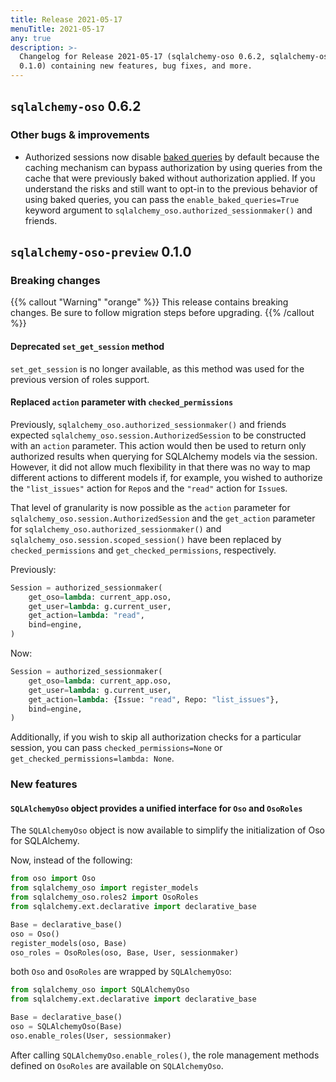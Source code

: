 ```yaml
---
title: Release 2021-05-17
menuTitle: 2021-05-17
any: true
description: >-
  Changelog for Release 2021-05-17 (sqlalchemy-oso 0.6.2, sqlalchemy-oso-preview
  0.1.0) containing new features, bug fixes, and more.
---
```


## `sqlalchemy-oso` 0.6.2

### Other bugs & improvements

- Authorized sessions now disable [baked queries][] by default because the
  caching mechanism can bypass authorization by using queries from the cache
  that were previously baked without authorization applied. If you understand
  the risks and still want to opt-in to the previous behavior of using baked
  queries, you can pass the `enable_baked_queries=True` keyword argument to
  `sqlalchemy_oso.authorized_sessionmaker()` and friends.

[baked queries]: https://docs.sqlalchemy.org/en/13/orm/extensions/baked.html

## `sqlalchemy-oso-preview` 0.1.0

### Breaking changes

{{% callout "Warning" "orange" %}}
  This release contains breaking changes. Be sure to follow migration steps
  before upgrading.
{{% /callout %}}

#### Deprecated `set_get_session` method

`set_get_session` is no longer available, as this method was used for the
previous version of roles support.

#### Replaced `action` parameter with `checked_permissions`

Previously, `sqlalchemy_oso.authorized_sessionmaker()` and friends expected
`sqlalchemy_oso.session.AuthorizedSession` to be constructed with an `action`
parameter. This action would then be used to return only authorized results
when querying for SQLAlchemy models via the session. However, it did not allow
much flexibility in that there was no way to map different actions to different
models if, for example, you wished to authorize the `"list_issues"` action for
`Repo`s and the `"read"` action for `Issue`s.

That level of granularity is now possible as the `action` parameter
for `sqlalchemy_oso.session.AuthorizedSession` and the `get_action`
parameter for `sqlalchemy_oso.authorized_sessionmaker()` and
`sqlalchemy_oso.session.scoped_session()` have been replaced by
`checked_permissions` and `get_checked_permissions`, respectively.

Previously:

```python {hl_lines=[4]}
Session = authorized_sessionmaker(
    get_oso=lambda: current_app.oso,
    get_user=lambda: g.current_user,
    get_action=lambda: "read",
    bind=engine,
)
```

Now:

```python {hl_lines=[4]}
Session = authorized_sessionmaker(
    get_oso=lambda: current_app.oso,
    get_user=lambda: g.current_user,
    get_action=lambda: {Issue: "read", Repo: "list_issues"},
    bind=engine,
)
```

Additionally, if you wish to skip all authorization checks for a
particular session, you can pass `checked_permissions=None` or
`get_checked_permissions=lambda: None`.

### New features

#### `SQLAlchemyOso` object provides a unified interface for `Oso` and `OsoRoles`

The `SQLAlchemyOso` object is now available to simplify the initialization of
Oso for SQLAlchemy.

Now, instead of the following:

```python
from oso import Oso
from sqlalchemy_oso import register_models
from sqlalchemy_oso.roles2 import OsoRoles
from sqlalchemy.ext.declarative import declarative_base

Base = declarative_base()
oso = Oso()
register_models(oso, Base)
oso_roles = OsoRoles(oso, Base, User, sessionmaker)
```

both `Oso` and `OsoRoles` are wrapped by `SQLAlchemyOso`:

```python
from sqlalchemy_oso import SQLAlchemyOso
from sqlalchemy.ext.declarative import declarative_base

Base = declarative_base()
oso = SQLAlchemyOso(Base)
oso.enable_roles(User, sessionmaker)
```

After calling `SQLAlchemyOso.enable_roles()`, the role management methods
defined on `OsoRoles` are available on `SQLAlchemyOso`.
